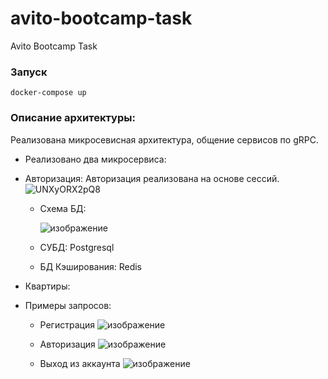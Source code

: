 # avito-bootcamp-task
Avito Bootcamp Task

### Запуск
```
docker-compose up
```

### Описание архитектуры:
   Реализована микросевисная архитектура, общение сервисов по gRPC.
   - Реализовано два микросервиса:
     
   - Авторизация:
        Авторизация реализована на основе сессий.
        ![UNXyORX2pQ8](https://github.com/JuFnd/avito-task/assets/109366718/0a8f1eaa-9af5-4eef-bfc2-df2969b1bc46)

        - Схема БД:

          ![изображение](https://github.com/JuFnd/avito-task/assets/109366718/a36e0419-5f02-4d8d-a069-87d5304ffafd)

        - СУБД: Postgresql
        - БД Кэширования: Redis
     
   - Квартиры:
        

   - Примеры запросов:
     - Регистрация
       ![изображение](https://github.com/JuFnd/ozon-task/assets/109366718/064c2b64-97a3-4e4c-b8a1-47a316d25a20)

     - Авторизация
       ![изображение](https://github.com/JuFnd/ozon-task/assets/109366718/2737acbd-eebc-40e5-ac7f-fe9f17f8a9a6)

     - Выход из аккаунта
       ![изображение](https://github.com/JuFnd/ozon-task/assets/109366718/29320114-ac6d-4b80-a09b-f8e161a3d45a)
